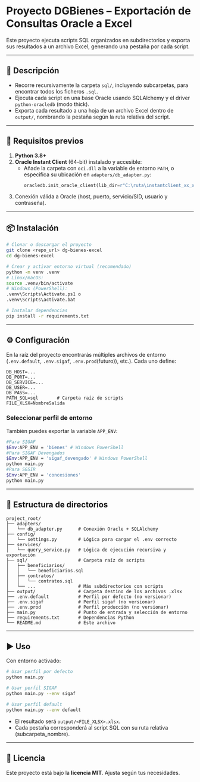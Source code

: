 # Proyecto DGBienes – Exportación de Consultas Oracle a Excel

Este proyecto ejecuta scripts SQL organizados en subdirectorios y exporta sus resultados a un archivo Excel, generando una pestaña por cada script.

---

## 📝 Descripción

- Recorre recursivamente la carpeta `sql/`, incluyendo subcarpetas, para encontrar todos los ficheros `.sql`.
- Ejecuta cada script en una base Oracle usando SQLAlchemy y el driver `python-oracledb` (modo thick).
- Exporta cada resultado a una hoja de un archivo Excel dentro de `output/`, nombrando la pestaña según la ruta relativa del script.

---

## 🚀 Requisitos previos

1. **Python 3.8+**
2. **Oracle Instant Client** (64-bit) instalado y accesible:
   - Añade la carpeta con `oci.dll` a la variable de entorno `PATH`, 
     o especifica su ubicación en `adapters/db_adapter.py`:
     ```python
     oracledb.init_oracle_client(lib_dir=r"C:\ruta\instantclient_xx_xx")
     ```
3. Conexión válida a Oracle (host, puerto, servicio/SID, usuario y contraseña).

---

## 📦 Instalación

```bash
# Clonar o descargar el proyecto
git clone <repo_url> dg-bienes-excel
cd dg-bienes-excel

# Crear y activar entorno virtual (recomendado)
python -m venv .venv
# Linux/macOS:
source .venv/bin/activate
# Windows (PowerShell):
.venv\Scripts\Activate.ps1 o 
.venv\Scripts\activate.bat

# Instalar dependencias
pip install -r requirements.txt
```

---

## ⚙️ Configuración

En la raíz del proyecto encontrarás múltiples archivos de entorno (`.env.default`, `.env.sigaf`, `.env.prod`(futuro)), etc.). Cada uno define:

```dotenv
DB_HOST=...
DB_PORT=...
DB_SERVICE=...
DB_USER=...
DB_PASS=...
PATH_SQL=sql       # Carpeta raíz de scripts
FILE_XLSX=NombreSalida
```

### Seleccionar perfil de entorno
También puedes exportar la variable `APP_ENV`:
```bash
#Para SIGAF
$Env:APP_ENV = 'bienes' # Windows PowerShell
#Para SIGAF Devengados
$Env:APP_ENV = 'sigaf_devengado' # Windows PowerShell
python main.py
#Para SGSIR
$Env:APP_ENV = 'concesiones'
python main.py
```

---

## 📂 Estructura de directorios

```
project_root/
├── adapters/
│   └── db_adapter.py      # Conexión Oracle + SQLAlchemy
├── config/
│   └── settings.py        # Lógica para cargar el .env correcto
├── services/
│   └── query_service.py   # Lógica de ejecución recursiva y exportación
├── sql/                   # Carpeta raíz de scripts
│   ├── beneficiarios/
│   │   └── beneficiarios.sql
│   ├── contratos/
│   │   └── contratos.sql
│   └── ...                # Más subdirectorios con scripts
├── output/                # Carpeta destino de los archivos .xlsx
├── .env.default           # Perfil por defecto (no versionar)
├── .env.sigaf             # Perfil sigaf (no versionar)
├── .env.prod              # Perfil producción (no versionar)
├── main.py                # Punto de entrada y selección de entorno
├── requirements.txt       # Dependencias Python
└── README.md              # Este archivo
```

---

## ▶️ Uso

Con entorno activado:

```bash
# Usar perfil por defecto
python main.py

# Usar perfil SIGAF
python main.py --env sigaf

# Usar perfil default
python main.py --env default
```

- El resultado será `output/<FILE_XLSX>.xlsx`.
- Cada pestaña corresponderá al script SQL con su ruta relativa (subcarpeta_nombre).

---

## 📄 Licencia

Este proyecto está bajo la **licencia MIT**. Ajusta según tus necesidades.
